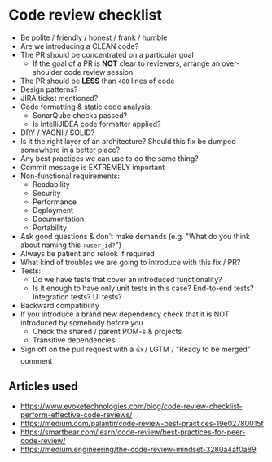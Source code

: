 # Code review checklist
- Be polite / friendly / honest / frank / humble
- Are we introducing a CLEAN code?
- The PR should be concentrated on a particular goal
  - If the goal of a PR is **NOT** clear to reviewers, arrange an over-shoulder code review session
- The PR should be **LESS** than `400` lines of code
- Design patterns?
- JIRA ticket mentioned?
- Code formatting & static code analysis:
  - SonarQube checks passed?
  - Is IntelliJIDEA code formatter applied?
- DRY / YAGNI / SOLID?
- Is it the right layer of an architecture? Should this fix be dumped somewhere in a better place?
- Any best practices we can use to do the same thing?
- Commit message is EXTREMELY important
- Non-functional requirements:
  - Readability
  - Security
  - Performance
  - Deployment
  - Documentation
  - Portability
- Ask good questions & don't make demands (e.g. "What do you think about naming this `:user_id?`")
- Always be patient and relook if required
- What kind of troubles we are going to introduce with this fix / PR?
- Tests:
  - Do we have tests that cover an introduced functionality?
  - Is it enough to have only unit tests in this case? End-to-end tests? Integration tests? UI tests?
- Backward compatibility
- If you introduce a brand new dependency check that it is NOT introduced by somebody before you
  - Check the shared / parent POM-s & projects
  - Transitive dependencies
- Sign off on the pull request with a 👍 / LGTM / "Ready to be merged" comment

## Articles used
- https://www.evoketechnologies.com/blog/code-review-checklist-perform-effective-code-reviews/
- https://medium.com/palantir/code-review-best-practices-19e02780015f
- https://smartbear.com/learn/code-review/best-practices-for-peer-code-review/
- https://medium.engineering/the-code-review-mindset-3280a4af0a89
